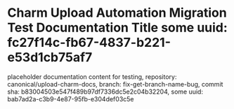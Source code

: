 # Charm Upload Automation Migration Test Documentation Title some uuid: fc27f14c-fb67-4837-b221-e53d1cb75af7
 placeholder documentation content for testing,  repository: canonical/upload-charm-docs,  branch: fix-get-branch-name-bug,  commit sha: b83004503e547f489b97df7336dc5e2c04b32204,  some uuid: bab7ad2a-c3b9-4e87-95fb-e304def03c5e
